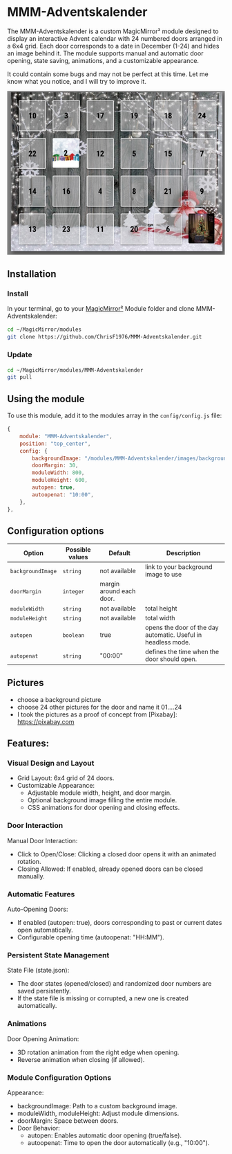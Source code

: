 # MMM-Adventskalender
The MMM-Adventskalender is a custom MagicMirror² module designed to display an interactive Advent calendar with 24 numbered doors arranged in a 6x4 grid. Each door corresponds to a date in December (1-24) and hides an image behind it. The module supports manual and automatic door opening, state saving, animations, and a customizable appearance.

It could contain some bugs and may not be perfect at this time. Let me know what you notice, and I will try to improve it.

![Adventskalender](./Example.jpg)


## Installation

### Install

In your terminal, go to your [MagicMirror²][mm] Module folder and clone MMM-Adventskalender:

```bash
cd ~/MagicMirror/modules
git clone https://github.com/ChrisF1976/MMM-Adventskalender.git
```

### Update

```bash
cd ~/MagicMirror/modules/MMM-Adventskalender
git pull
```

## Using the module

To use this module, add it to the modules array in the `config/config.js` file:

```js
{
    module: "MMM-Adventskalender",
    position: "top_center",
    config: {
        backgroundImage: "/modules/MMM-Adventskalender/images/background.jpg",
        doorMargin: 30,
        moduleWidth: 800,
        moduleHeight: 600,
        autopen: true,
        autoopenat: "10:00",
    },
},

```


## Configuration options

Option|Possible values|Default|Description
------|------|------|-----------
`backgroundImage`|`string`|not available|link to your background image to use
`doorMargin`|`integer`|margin around each door.
`moduleWidth`|`string`|not available|total height
`moduleHeight`|`string`|not available|total width
`autopen`|`boolean`|true|opens the door of the day automatic. Useful in headless mode.
`autopenat`|`string`|"00:00"|defines the time when the door should open.


## Pictures
- choose a background picture
- choose 24 other pictures for the door and name it 01....24
- I took the pictures as a proof of concept from [Pixabay]: https://pixabay.com

## Features:
### Visual Design and Layout
- Grid Layout: 6x4 grid of 24 doors.
- Customizable Appearance:
    - Adjustable module width, height, and door margin.
    - Optional background image filling the entire module.
    - CSS animations for door opening and closing effects.
### Door Interaction
Manual Door Interaction:
 - Click to Open/Close: Clicking a closed door opens it with an animated rotation.
 - Closing Allowed: If enabled, already opened doors can be closed manually.
### Automatic Features
Auto-Opening Doors:
- If enabled (autopen: true), doors corresponding to past or current dates open automatically.
- Configurable opening time (autoopenat: "HH:MM").
### Persistent State Management
State File (state.json):
 - The door states (opened/closed) and randomized door numbers are saved persistently.
 - If the state file is missing or corrupted, a new one is created automatically.
### Animations
Door Opening Animation:
 - 3D rotation animation from the right edge when opening.
 - Reverse animation when closing (if allowed).
### Module Configuration Options
Appearance:
- backgroundImage: Path to a custom background image.
- moduleWidth, moduleHeight: Adjust module dimensions.
- doorMargin: Space between doors.
- Door Behavior:
    - autopen: Enables automatic door opening (true/false).
    - autoopenat: Time to open the door automatically (e.g., "10:00").


[mm]: https://github.com/MagicMirrorOrg/MagicMirror
